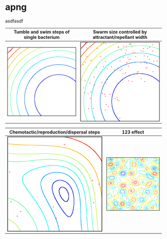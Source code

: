 # apng

asdfasdf



| Tumble and swim steps of single bacterium | Swarm size controlled by attractant/repellant width |
| :--------------------------------------------------------------------------------------------------------------: | :----------------------------------------------------------------------------------------------------------------------------: |
|        ![](outfile0.png)         |        ![](outfile1.png)         |



| Chemotactic/reproduction/dispersal steps | 123 effect |
| :--------------------------------------------------------------------------------------------------------------: | :----------------------------------------------------------------------------------------------------------------------------: |
|        ![](outfile2.png)         |        ![](outfile3.png)         |